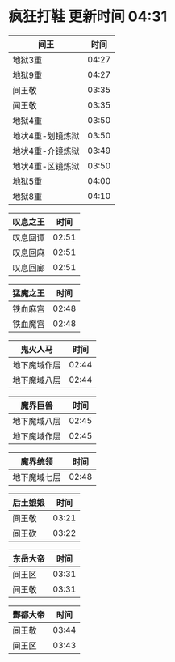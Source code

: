 # 疯狂打鞋 更新时间 04:31

| 间王   | 时间    |
|--------|-------|
| 地狱3重 | 04:27 |
| 地狱9重 | 04:27 |
| 间王敬 | 03:35 |
| 闻王敬 | 03:35 |
| 地狱4重 | 03:50 |
| 地状4重-划镜炼狱 | 03:50 |
| 地状4重-介镜炼狱 | 03:49 |
| 地状4重-区镜炼狱 | 03:50 |
| 地狱5重 | 04:00 |
| 地狱8重 | 04:10 |

| 叹息之王   | 时间    |
|--------|-------|
| 叹息回谭 | 02:51 |
| 叹息回麻 | 02:51 |
| 叹息回廊 | 02:51 |

| 猛魔之王   | 时间    |
|--------|-------|
| 铁血麻宫 | 02:48 |
| 铁血魔宫 | 02:48 |

| 鬼火人马   | 时间    |
|--------|-------|
| 地下魔域作层 | 02:44 |
| 地下魔域八层 | 02:44 |

| 魔界巨兽   | 时间    |
|--------|-------|
| 地下魔域八层 | 02:45 |
| 地下魔域作层 | 02:45 |

| 魔界统领   | 时间    |
|--------|-------|
| 地下魔域七层 | 02:48 |

| 后土娘娘   | 时间    |
|--------|-------|
| 间王敬 | 03:21 |
| 间王砍 | 03:22 |

| 东岳大帝   | 时间    |
|--------|-------|
| 间王区 | 03:31 |
| 间王敬 | 03:31 |

| 酆都大帝   | 时间    |
|--------|-------|
| 间王敬 | 03:44 |
| 间王区 | 03:43 |